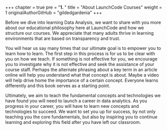 +++
chapter = true
pre = "<b>1. </b>"
title = "About LaunchCode Courses"
weight = 1
originalAuthorGitHub = "gildedgardenia"
+++

Before we dive into learning Data Analysis, we want to share with you more about our educational philosophy here at LaunchCode and how we structure our courses. We appreciate that many adults thrive in learning environments that are based on transparency and trust.

You will hear us say many times that our ultimate goal is to empower you to learn how to learn. The first step in this process is for us to be clear with you on how we teach. If something is not effective for you, we encourage you to investigate why it is not effective and seek the assistance of your course staff. Perhaps the alternate phrasing about a key term in an article online will help you understand what that concept is about. Maybe a video will help drive home the importance of a certain concept. Everyone learns differently and this book serves as a starting point.

Ultimately, we aim to teach the fundamental concepts and technologies we have found you will need to launch a career in data analytics. As you progress in your career, you will have to learn new concepts and technologies to succeed. We want to set you up for success, by not only teaching you the core fundamentals, but also by inspiring you to continue learning and exploring this field after you have left our classroom.

